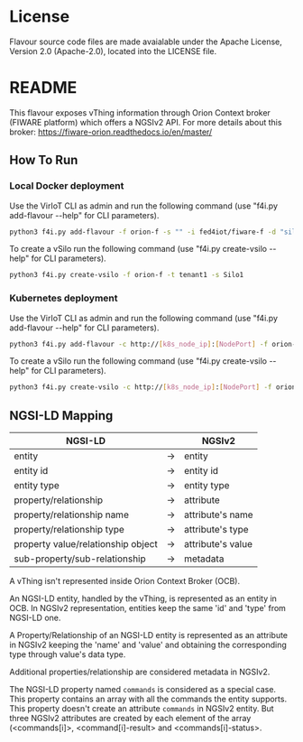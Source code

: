 # License

Flavour source code files are made avaialable under the Apache License, Version 2.0 (Apache-2.0), located into the LICENSE file.

# README

This flavour exposes vThing information through Orion Context broker (FIWARE platform) which offers a NGSIv2 API. For more details about this broker: https://fiware-orion.readthedocs.io/en/master/


## How To Run

### Local Docker deployment

Use the VirIoT CLI as admin and run the following command  (use "f4i.py add-flavour --help" for CLI parameters).

```bash  
python3 f4i.py add-flavour -f orion-f -s "" -i fed4iot/fiware-f -d "silo with a FIWARE Orion Context Broker"
```

To create a vSilo run the following command (use "f4i.py create-vsilo --help" for CLI parameters).

```bash  
python3 f4i.py create-vsilo -f orion-f -t tenant1 -s Silo1
```

### Kubernetes deployment

Use the VirIoT CLI as admin and run the following command  (use "f4i.py add-flavour --help" for CLI parameters).

```bash  
python3 f4i.py add-flavour -c http://[k8s_node_ip]:[NodePort] -f orion-f -s "" -d "silo with a FIWARE Orion Context Broker" -y "yaml/flavours-orion.yaml"
```

To create a vSilo run the following command (use "f4i.py create-vsilo --help" for CLI parameters).

```bash
python3 f4i.py create-vsilo -c http://[k8s_node_ip]:[NodePort] -f orion-f -t tenant1 -s Silo1  
```


## NGSI-LD Mapping

| NGSI-LD                            |    | NGSIv2                                                  |
|------------------------------------|----|---------------------------------------------------------|
| entity                             | -> | entity                                                  |
| entity id                          | -> | entity id                                               |
| entity type                        | -> | entity type                                             |
| property/relationship              | -> | attribute                                               |
| property/relationship name         | -> | attribute's name                                        |
| property/relationship type         | -> | attribute's type                                        |
| property value/relationship object | -> | attribute's value                                       |
| sub-property/sub-relationship      | -> | metadata                                                |

A vThing isn't represented inside Orion Context Broker (OCB).

An NGSI-LD entity, handled by the vThing, is represented as an entity in OCB. In NGSIv2 representation, entities keep the same 'id' and 'type' from NGSI-LD one.

A Property/Relationship of an NGSI-LD entity is represented as an attribute in NGSIv2 keeping the 'name' and 'value' and obtaining the corresponding type through value's data type.

Additional properties/relationship are considered metadata in NGSIv2.

The NGSI-LD property named `commands` is considered as a special case. This property contains an array with all the commands the entity supports. This property doesn't create an attribute `commands` in NGSIv2 entity. But three NGSIv2 attributes are created by each element of the array (<commands[i]>, <command[i]-result> and <commands[i]-status>.